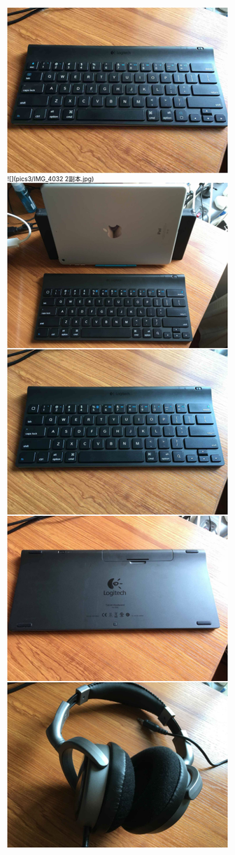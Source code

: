 ![](pics3/an1keyboard.jpg)
![](pics3/IMG_4032 2副本.jpg)
![](pics3/ipad1.jpg)
![](pics3/ipad1keyborad.jpg)
![](pics3/ipad2keyboard.jpg)
![](pics3/erji.jpg)


